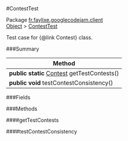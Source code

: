 #ContestTest

Package [fr.faylixe.googlecodejam.client](https://github.com/Faylixe/googlecodejam-client/blob/master/fr/faylixe/googlecodejam/client)<br>
[Object]() > [ContestTest](https://github.com/Faylixe/googlecodejam-client/blob/master/javadoc/fr/faylixe/googlecodejam/client/ContestTest.md)

Test case for {@link Contest} class.

###Summary


| Method |
| --- |
| **public static** [Contest](https://github.com/Faylixe/googlecodejam-client/blob/master/javadoc/fr/faylixe/googlecodejam/client/Contest.md) getTestContests() |
| **public** **void** testContestConsistency() |

###Fields


###Methods

####getTestContests


####testContestConsistency


